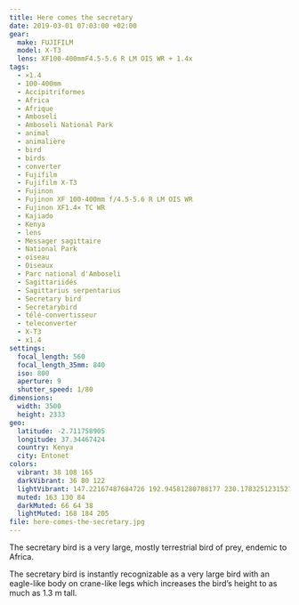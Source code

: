 ```yaml
---
title: Here comes the secretary
date: 2019-03-01 07:03:00 +02:00
gear:
  make: FUJIFILM
  model: X-T3
  lens: XF100-400mmF4.5-5.6 R LM OIS WR + 1.4x
tags:
  - ×1.4
  - 100-400mm
  - Accipitriformes
  - Africa
  - Afrique
  - Amboseli
  - Amboseli National Park
  - animal
  - animalière
  - bird
  - birds
  - converter
  - Fujifilm
  - Fujifilm X-T3
  - Fujinon
  - Fujinon XF 100-400mm f/4.5-5.6 R LM OIS WR
  - Fujinon XF1.4× TC WR
  - Kajiado
  - Kenya
  - lens
  - Messager sagittaire
  - National Park
  - oiseau
  - Oiseaux
  - Parc national d'Amboseli
  - Sagittariidés
  - Sagittarius serpentarius
  - Secretary bird
  - Secretarybird
  - télé-convertisseur
  - teleconverter
  - X-T3
  - x1.4
settings:
  focal_length: 560
  focal_length_35mm: 840
  iso: 800
  aperture: 9
  shutter_speed: 1/80
dimensions:
  width: 3500
  height: 2333
geo:
  latitude: -2.711758905
  longitude: 37.34467424
  country: Kenya
  city: Entonet
colors:
  vibrant: 38 108 165
  darkVibrant: 36 80 122
  lightVibrant: 147.22167487684726 192.94581280788177 230.17832512315272
  muted: 163 130 84
  darkMuted: 66 64 38
  lightMuted: 168 184 205
file: here-comes-the-secretary.jpg
---
```


The secretary bird is a very large, mostly terrestrial bird of prey, endemic to Africa.

The secretary bird is instantly recognizable as a very large bird with an eagle-like body on crane-like legs which increases the bird’s height to as much as 1.3 m tall.
